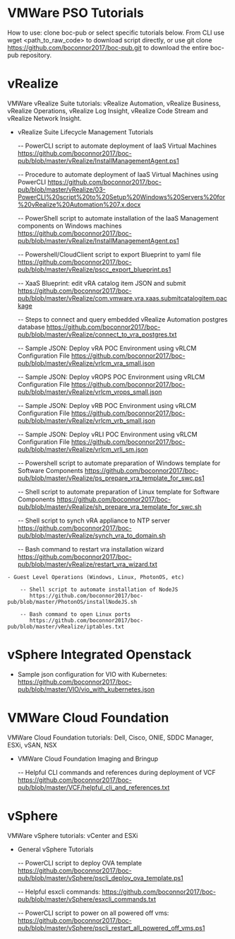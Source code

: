 # VMWare PSO Tutorials
How to use: clone boc-pub or select specific tutorials below. From CLI use wget <path_to_raw_code> to download script directly, or use git clone https://github.com/boconnor2017/boc-pub.git to download the entire boc-pub repository. 

# vRealize
VMWare vRealize Suite tutorials: vRealize Automation, vRealize Business, vRealize Operations, vRealize Log Insight, vRealize Code Stream and vRealize Network Insight. 

   - vRealize Suite Lifecycle Management Tutorials
   
        -- PowerCLI script to automate deployment of IaaS Virtual Machines
           https://github.com/boconnor2017/boc-pub/blob/master/vRealize/InstallManagementAgent.ps1 
           
        -- Procedure to automate deployment of IaaS Virtual Machines using PowerCLI
           https://github.com/boconnor2017/boc-pub/blob/master/vRealize/03-PowerCLI%20script%20to%20Setup%20Windows%20Servers%20for%20vRealize%20Automation%207.x.docx
           
        -- PowerShell script to automate installation of the IaaS Management components on Windows machines
           https://github.com/boconnor2017/boc-pub/blob/master/vRealize/InstallManagementAgent.ps1  
           
        -- Powershell/CloudClient script to export Blueprint to yaml file
           https://github.com/boconnor2017/boc-pub/blob/master/vRealize/pscc_export_blueprint.ps1
           
        -- XaaS Blueprint: edit vRA catalog item JSON and submit
           https://github.com/boconnor2017/boc-pub/blob/master/vRealize/com.vmware.vra.xaas.submitcatalogitem.package
           
        -- Steps to connect and query embedded vRealize Automation postgres database
           https://github.com/boconnor2017/boc-pub/blob/master/vRealize/connect_to_vra_postgres.txt 
           
        -- Sample JSON: Deploy vRA POC Environment using vRLCM Configuration File
           https://github.com/boconnor2017/boc-pub/blob/master/vRealize/vrlcm_vra_small.json
           
        -- Sample JSON: Deploy vROPS POC Environment using vRLCM Configuration File
           https://github.com/boconnor2017/boc-pub/blob/master/vRealize/vrlcm_vrops_small.json
           
        -- Sample JSON: Deploy vRB POC Environment using vRLCM Configuration File
           https://github.com/boconnor2017/boc-pub/blob/master/vRealize/vrlcm_vrb_small.json
           
        -- Sample JSON: Deploy vRLI POC Environment using vRLCM Configuration File
           https://github.com/boconnor2017/boc-pub/blob/master/vRealize/vrlcm_vrli_sm.json
           
        -- Powershell script to automate preparation of Windows template for Software Components
           https://github.com/boconnor2017/boc-pub/blob/master/vRealize/ps_prepare_vra_template_for_swc.ps1
           
        -- Shell script to automate preparation of Linux template for Software Components
           https://github.com/boconnor2017/boc-pub/blob/master/vRealize/sh_prepare_vra_template_for_swc.sh
           
        -- Shell script to synch vRA appliance to NTP server
           https://github.com/boconnor2017/boc-pub/blob/master/vRealize/synch_vra_to_domain.sh
           
        -- Bash command to restart vra installation wizard 
           https://github.com/boconnor2017/boc-pub/blob/master/vRealize/restart_vra_wizard.txt

           
    - Guest Level Operations (Windows, Linux, PhotonOS, etc)
        
        -- Shell script to automate installation of NodeJS
           https://github.com/boconnor2017/boc-pub/blob/master/PhotonOS/installNodeJS.sh
        
        -- Bash command to open Linux ports
           https://github.com/boconnor2017/boc-pub/blob/master/vRealize/iptables.txt 

# vSphere Integrated Openstack
   - Sample json configuration for VIO with Kubernetes: https://github.com/boconnor2017/boc-pub/blob/master/VIO/vio_with_kubernetes.json 
# VMWare Cloud Foundation
VMWare Cloud Foundation tutorials: Dell, Cisco, ONIE, SDDC Manager, ESXi, vSAN, NSX

   - VMWare Cloud Foundation Imaging and Bringup 
   
       -- Helpful CLI commands and references during deployment of VCF
          https://github.com/boconnor2017/boc-pub/blob/master/VCF/helpful_cli_and_references.txt

# vSphere
VMWare vSphere tutorials: vCenter and ESXi

   - General vSphere Tutorials
   
       -- PowerCLI script to deploy OVA template
          https://github.com/boconnor2017/boc-pub/blob/master/vSphere/pscli_deploy_ova_template.ps1  
          
       -- Helpful esxcli commands: 
          https://github.com/boconnor2017/boc-pub/blob/master/vSphere/esxcli_commands.txt
          
       -- PowerCLI script to power on all powered off vms: https://github.com/boconnor2017/boc-pub/blob/master/vSphere/pscli_restart_all_powered_off_vms.ps1
